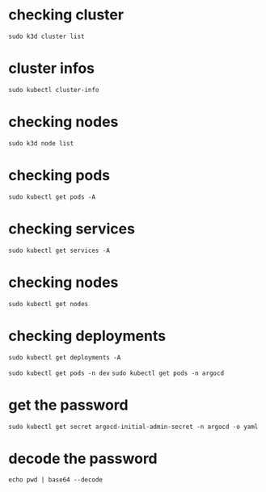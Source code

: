 # checking cluster

`sudo k3d cluster list`

# cluster infos

`sudo kubectl cluster-info`

# checking nodes

`sudo k3d node list`

# checking pods

`sudo kubectl get pods -A`

# checking services

`sudo kubectl get services -A`

# checking nodes

`sudo kubectl get nodes`

# checking deployments

`sudo kubectl get deployments -A`

`sudo kubectl get pods -n dev`
`sudo kubectl get pods -n argocd`

# get the password

`sudo kubectl get secret argocd-initial-admin-secret -n argocd -o yaml`

# decode the password

`echo pwd | base64 --decode`
